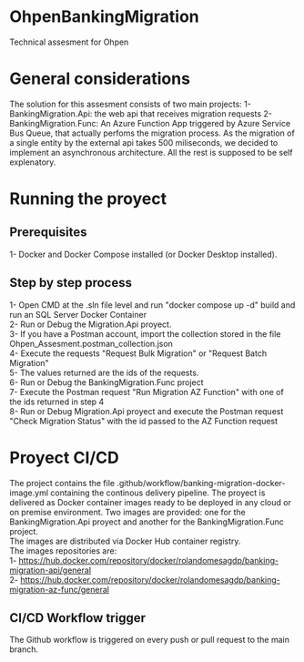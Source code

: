 # OhpenBankingMigration
Technical assesment for Ohpen

# General considerations
The solution for this assesment consists of two main projects: 
1- BankingMigration.Api: the web api that receives migration requests
2- BankingMigration.Func: An Azure Function App triggered by Azure Service Bus Queue, that actually perfoms the migration process.
As the migration of a single entity by the external api takes 500 miliseconds, we decided to implement an asynchronous architecture.
All the rest is supposed to be self explenatory.

# Running the proyect
## Prerequisites
1- Docker and Docker Compose installed (or Docker Desktop installed).

## Step by step process
1- Open CMD at the .sln file level and run "docker compose up -d" build and run an SQL Server Docker Container  
2- Run or Debug the Migration.Api proyect.  
3- If you have a Postman account, import the collection stored in the file Ohpen_Assesment.postman_collection.json  
4- Execute the requests "Request Bulk Migration" or "Request Batch Migration"  
5- The values returned are the ids of the requests.  
6- Run or Debug the BankingMigration.Func project  
7- Execute the Postman request "Run Migration AZ Function" with one of the ids returned in step 4  
8- Run or Debug Migration.Api proyect and execute the Postman request "Check Migration Status" with the id passed to the AZ Function request  
# Proyect CI/CD
The project contains the file .github/workflow/banking-migration-docker-image.yml containing the continous delivery pipeline. The proyect is delivered as Docker container images ready to be deployed in any cloud or on premise environment. Two images are provided: one for the BankingMigration.Api proyect and another for the BankingMigration.Func project.  
The images are distributed via Docker Hub container registry.  
The images repositories are:  
1- https://hub.docker.com/repository/docker/rolandomesagdp/banking-migration-api/general  
2- https://hub.docker.com/repository/docker/rolandomesagdp/banking-migration-az-func/general  
## CI/CD Workflow trigger
The Github workflow is triggered on every push or pull request to the main branch.
